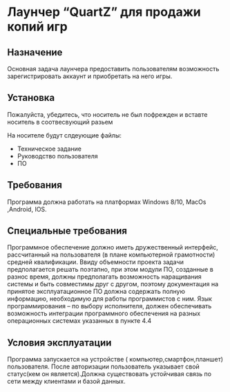 # Лаунчер “QuartZ” для продажи копий игр 


Назначение
------------
Основная задача лаунчера предоставить пользователям возможность зарегистрировать аккаунт и приобретать на него игры.


Установка
------------

Пожалуйста, убедитесь, что носитель не был пофрежден и вставте носитель в соотвесвующий разьем

На носителе будут слдеующие файлы:

* Техническое задание
* Руководство пользователя
* ПО

Требования
------------

Программа должна работать на платформах Windows 8/10, MacOs ,Android, IOS.

Специальные требования
-----------

Программное обеспечение должно иметь дружественный интерфейс, рассчитанный на пользователя (в плане компьютерной грамотности) средней квалификации.
Ввиду объемности проекта задачи предполагается решать поэтапно, при этом модули ПО, созданные в разнос время, должны предполагать возможность наращивания системы и быть совместимы друг с другом, поэтому документация на принятое эксплуатационное ПО должна содержать полную информацию, необходимую для работы программистов с ним.
Язык программирования – по выбору исполнителя, должен обеспечивать возможность интеграции программного обеспечения на разных операционных системах указанных в пункте 4.4

Условия эксплуатации
-----------

Программа запускается на устройстве ( компьютер,смартфон,планшет) пользователя. После авторизации пользователь указывает свой статус(кем он является).Должна существовать устойчивая связь по сети между клиентами и базой данных.



